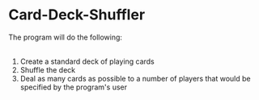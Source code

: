 # Card-Deck-Shuffler

The program will do the following:<br />
<br />
1.  Create a standard deck of playing cards<br />
2.  Shuffle the deck<br />
3.  Deal as many cards as possible to a number of players that would be specified by the program's user
